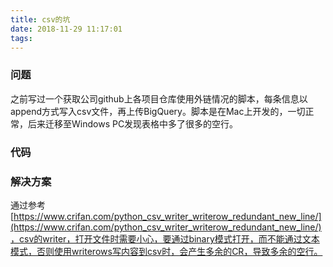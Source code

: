 ```yaml
---
title: csv的坑
date: 2018-11-29 11:17:01
tags:
---
```


### 问题
  之前写过一个获取公司github上各项目仓库使用外链情况的脚本，每条信息以append方式写入csv文件，再上传BigQuery。脚本是在Mac上开发的，一切正常，后来迁移至Windows PC发现表格中多了很多的空行。

### 代码
<script src="https://gist.github.com/schunlee/562425c307c6e977d5391e59ee084343.js"></script>

### 解决方案
  通过参考 [https://www.crifan.com/python_csv_writer_writerow_redundant_new_line/](https://www.crifan.com/python_csv_writer_writerow_redundant_new_line/)，csv的writer，打开文件时需要小心，要通过binary模式打开，而不能通过文本模式，否则使用writerows写内容到csv时，会产生多余的CR，导致多余的空行。
  <script src="https://gist.github.com/schunlee/818486f0e26deb06a654842e33eae271.js"></script>
